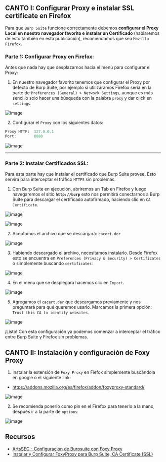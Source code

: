 

## CANTO I: Configurar Proxy e instalar SSL certificate en Firefox

Para que `Burp Suite` funcione correctamente debemos **configurar el Proxy Local en nuestro navegador favorito e instalar un Certificado** (hablaremos de esto también en esta publicación), recomendamos que sea `Mozilla Firefox`. 

### Parte 1: Configurar Proxy en Firefox:

Antes que nada hay que desplazarnos hacia el menú para configurar el Proxy:

1. En nuestro navegador favorito tenemos que configurar el Proxy por defecto de Burp Suite, por ejemplo si utilizáramos Firefox seria en la parte de `Preferences (General) > Network Settings`, aunque es más sencillo solo hacer una búsqueda con la palabra `proxy` y dar click en `settings`:

![image](https://github.com/Fz3r0/Fz3r0_-_Command_Injection/assets/94720207/5fe624b4-439b-4749-aa33-b9903529f96b)

2. Configurar el `Proxy` con los siguientes datos:

````py
Proxy HTTP:  127.0.0.1
Port:        8080
````
![image](https://github.com/Fz3r0/Fz3r0_-_Command_Injection/assets/94720207/dc9ea442-a67a-4752-a88c-d9dee06316bf)

---

### Parte 2: Instalar Certificados SSL:


Para esta parte hay que instalar el certificado que Burp Suite provee. Esto servirá para interceptar el tráfico `HTTPS` sin problemas:

1. Con Burp Suite en ejecución, abriremos un Tab en Firefox y luego navegaremos el sitio **`http://burp`** esto nos permitirá conectarnos a Burp Suite para descargar el certificado autofirmado, haciendo clic en `CA Certificate`.

![image](https://github.com/Fz3r0/Fz3r0_-_Command_Injection/assets/94720207/493d50b9-0069-46f3-bf5d-acbf864c5c28)

![image](https://github.com/Fz3r0/Fz3r0_-_Command_Injection/assets/94720207/758e54c5-67ce-4eb7-aea1-84dd173ec211)

2. Aceptamos el archivo que se descargará: `cacert.der`

![image](https://github.com/Fz3r0/Fz3r0_-_Command_Injection/assets/94720207/4526f84c-ce5f-44b8-9245-2d41529aa1b9)

3. Habiendo descargado el archivo, necesitamos instalarlo. Desde Firefox esto se encuentra en `Preferences (Privacy & Security) > Certificates` o simplemente buscando `certificates`:

![image](https://github.com/Fz3r0/Fz3r0_-_Command_Injection/assets/94720207/6cd8bd0c-58a3-4873-96a0-ffd3a12e07c6)

4. En el menu que se desplegara hacemos clic en `Import`.

![image](https://github.com/Fz3r0/Fz3r0_-_Command_Injection/assets/94720207/af55505c-c6a0-437e-91c8-d2940f203028)

5. Agregamos el `cacert.der` que descargamos previamente y nos preguntará para qué queremos usarlo. Marcamos la primera opción: `Trust this CA to identify websites`.

![image](https://github.com/Fz3r0/Fz3r0_-_Command_Injection/assets/94720207/0032d0e5-464a-4961-8441-a312fcaa387e)

¡Listo! Con esta configuración ya podemos comenzar a interceptar el tráfico entre Burp Suite y Firefox sin problemas.

## CANTO II: Instalación y configuración de Foxy Proxy

1. Instalar la extensión de `Foxy Proxy` en Fiefox simplemente buscándola en google o el siguiente link:
- https://addons.mozilla.org/es/firefox/addon/foxyproxy-standard/

![image](https://github.com/Fz3r0/Fz3r0_-_Command_Injection/assets/94720207/e941b24e-4f7f-4ea6-a7ba-e21c07917e56)

2. Se recomienda ponerlo como pin en el Firefox para tenerlo a la mano, después ir a la parte de `options`:

![image](https://github.com/Fz3r0/Fz3r0_-_Command_Injection/assets/94720207/5c69ceae-129d-48b8-9ac3-4f9d10b343fe)



## Recursos

- [ArtsSEC - Configuración de Burpsuite con Foxy Proxy](https://medium.com/@ArtsSEC/burp-suite-configuraci%C3%B3n-del-proxy-88b7b90355f2)
- [Instalar y Configurar FoxyProxy para Burp Suite, CA Certificate (SSL)](https://www.youtube.com/watch?v=lqfUclxl0K0)
